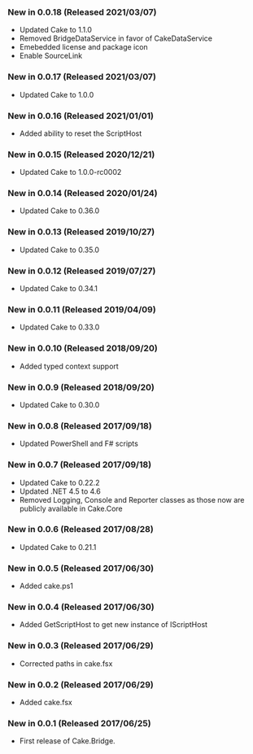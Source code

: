 ### New in 0.0.18 (Released 2021/03/07)

* Updated Cake to 1.1.0
* Removed BridgeDataService in favor of CakeDataService
* Emebedded license and package icon
* Enable SourceLink

### New in 0.0.17 (Released 2021/03/07)

* Updated Cake to 1.0.0

### New in 0.0.16 (Released 2021/01/01)

* Added ability to reset the ScriptHost

### New in 0.0.15 (Released 2020/12/21)

* Updated Cake to 1.0.0-rc0002

### New in 0.0.14 (Released 2020/01/24)

* Updated Cake to 0.36.0

### New in 0.0.13 (Released 2019/10/27)

* Updated Cake to 0.35.0

### New in 0.0.12 (Released 2019/07/27)

* Updated Cake to 0.34.1

### New in 0.0.11 (Released 2019/04/09)

* Updated Cake to 0.33.0

### New in 0.0.10 (Released 2018/09/20)

* Added typed context support

### New in 0.0.9 (Released 2018/09/20)

* Updated Cake to 0.30.0

### New in 0.0.8 (Released 2017/09/18)

* Updated PowerShell and F# scripts

### New in 0.0.7 (Released 2017/09/18)

* Updated Cake to 0.22.2
* Updated .NET 4.5 to 4.6
* Removed Logging, Console and Reporter classes as those now are publicly available in Cake.Core

### New in 0.0.6 (Released 2017/08/28)
* Updated Cake to 0.21.1

### New in 0.0.5 (Released 2017/06/30)
* Added cake.ps1

### New in 0.0.4 (Released 2017/06/30)
* Added GetScriptHost to get new instance of IScriptHost

### New in 0.0.3 (Released 2017/06/29)
* Corrected paths in cake.fsx

### New in 0.0.2 (Released 2017/06/29)
* Added cake.fsx

### New in 0.0.1 (Released 2017/06/25)
* First release of Cake.Bridge.
